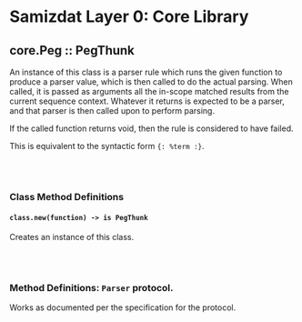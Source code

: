 Samizdat Layer 0: Core Library
==============================

core.Peg :: PegThunk
--------------------

An instance of this class is a parser rule which runs the given function to
produce a parser value, which is then called to do the actual parsing.
When called, it is passed as arguments all the in-scope matched results from
the current sequence context. Whatever it returns is expected to be a parser,
and that parser is then called upon to perform parsing.

If the called function returns void, then the rule is considered to have
failed.

This is equivalent to the syntactic form `{: %term :}`.


<br><br>
### Class Method Definitions

#### `class.new(function) -> is PegThunk`

Creates an instance of this class.


<br><br>
### Method Definitions: `Parser` protocol.

Works as documented per the specification for the protocol.
